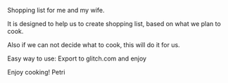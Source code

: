 Shopping list for me and my wife.

It is designed to help us to create shopping list, based on what we plan to cook.

Also if we can not decide what to cook, this will do it for us.

Easy way to use: Export to glitch.com and enjoy

Enjoy cooking!
Petri
